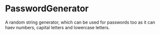 # PasswordGenerator
 A random string generator, which can be used for passwords too as it can haev numbers, capital letters and lowercase letters.
